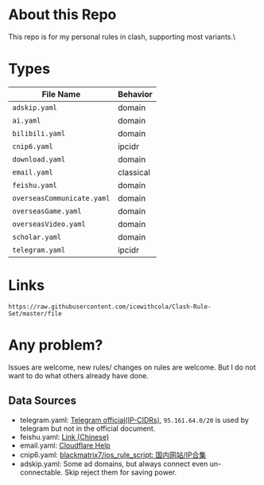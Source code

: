 # About this Repo
This repo is for my personal rules in clash, supporting most variants.\

# Types
|File Name|Behavior|
|---|---|
|`adskip.yaml`|domain|
|`ai.yaml`|domain|
|`bilibili.yaml`|domain|
|`cnip6.yaml`|ipcidr|
|`download.yaml`|domain|
|`email.yaml`|classical|
|`feishu.yaml`|domain|
|`overseasCommunicate.yaml`|domain|
|`overseasGame.yaml`|domain|
|`overseasVideo.yaml`|domain|
|`scholar.yaml`|domain|
|`telegram.yaml`|ipcidr|
# Links
`https://raw.githubusercontent.com/icewithcola/Clash-Rule-Set/master/file`

# Any problem?
Issues are welcome, new rules/ changes on rules are welcome. But I do not want to do what others already have done.

## Data Sources
- telegram.yaml: [Telegram official(IP-CIDRs)](https://core.telegram.org/resources/cidr.txt), `95.161.64.0/20` is used by telegram but not in the official document.
- feishu.yaml: [Link (Chinese)](https://www.feishu.cn/hc/zh-CN/articles/360044683233-%E9%85%8D%E7%BD%AE%E4%BC%81%E4%B8%9A%E5%86%85%E7%BD%91%E9%98%B2%E7%81%AB%E5%A2%99%E5%9F%9F%E5%90%8D%E5%92%8C%E7%99%BD%E5%90%8D%E5%8D%95#tabs0|lineguid-EwRIB)
- email.yaml: [Cloudflare Help](https://www.cloudflare.com/zh-cn/learning/email-security/smtp-port-25-587/)
- cnip6.yaml: [blackmatrix7/ios_rule_script: 国内网站/IP合集](https://github.com/blackmatrix7/ios_rule_script/blob/master/rule/Surge/ChinaMax/README.md)
- adskip.yaml: Some ad domains, but always connect even un-connectable. Skip reject them for saving power.